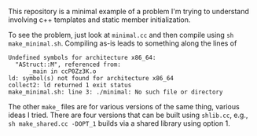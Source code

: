This repository is a minimal example of a problem I'm trying to understand involving c++ templates and static member initialization.

To see the problem, just look at `minimal.cc` and then compile using `sh make_minimal.sh`.  Compiling as-is leads to something along the lines of

```
Undefined symbols for architecture x86_64:
  "AStruct::M", referenced from:
      _main in ccP0Zz3K.o
ld: symbol(s) not found for architecture x86_64
collect2: ld returned 1 exit status
make_minimal.sh: line 3: ./minimal: No such file or directory
```

The other `make_` files are for various versions of the same thing, various ideas I tried.  There are four versions that can be built using `shlib.cc`, e.g., `sh make_shared.cc -DOPT_1` builds via a shared library using option 1.